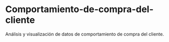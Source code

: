 # Comportamiento-de-compra-del-cliente
Análisis y visualización de datos de comportamiento de compra del cliente.
